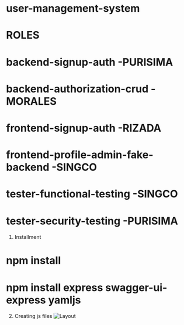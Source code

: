 # user-management-system

# ROLES
# backend-signup-auth -PURISIMA
# backend-authorization-crud - MORALES
# frontend-signup-auth -RIZADA
# frontend-profile-admin-fake-backend -SINGCO
# tester-functional-testing -SINGCO
# tester-security-testing -PURISIMA



 1.  Installment
 # npm install
 # npm install express swagger-ui-express yamljs

 2. Creating js files
![Layout](pictures/files.jpg)






